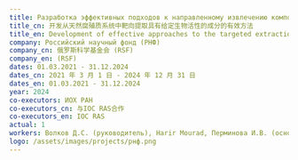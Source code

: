 ```yaml
---
title: Разработка эффективных подходов к направленному извлечению компонентов с заданной биологической активностью из природных гуминовых систем
title_cn: 开发从天然腐殖质系统中靶向提取具有给定生物活性的成分的有效方法
title_en: Development of effective approaches to the targeted extraction of components with a given biological activity from natural humic systems
company: Российский научный фонд (РНФ)
company_cn: 俄罗斯科学基金会 (RSF)
company_en: (RSF)
dates: 01.03.2021 - 31.12.2024
dates_cn: 2021 年 3 月 1 日 - 2024 年 12 月 31 日
dates_en: 01.03.2021 - 31.12.2024
year: 2024
co-executors: ИОХ РАН
co-executors_cn: 与IOC RAS合作
co-executors_en: IOC RAS
actual: 1
workers: Волков Д.С. (руководитель), Harir Mourad, Перминова И.В. (основные исполнители), Владимирова С.А., Воликов А.Б., Григоренко В.Г., Жернова Ю.В., Жиркова А.М., Михневич Т.А., Рухович Г.Д. (исполнители)
logo: /assets/images/projects/рнф.png
---
```

